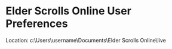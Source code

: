 # Elder Scrolls Online User Preferences
Location: c:\Users\username\Documents\Elder Scrolls Online\live
